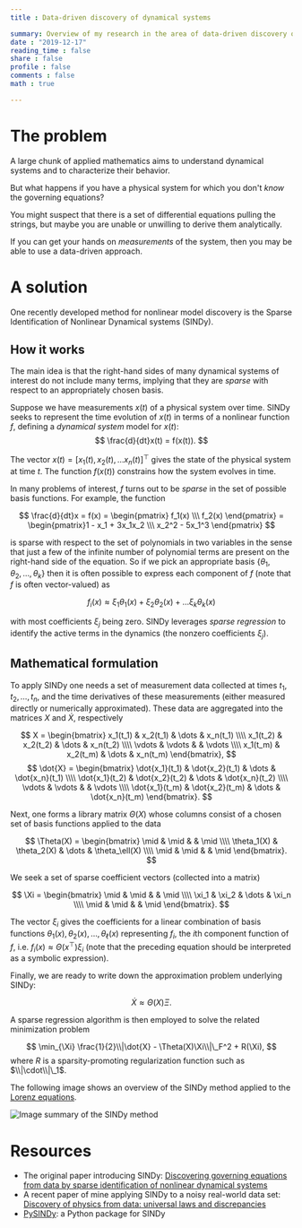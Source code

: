 ```yaml
---
title : Data-driven discovery of dynamical systems

summary: Overview of my research in the area of data-driven discovery of dynamical systems
date : "2019-12-17"
reading_time : false
share : false
profile : false
comments : false
math : true

---
```

# The problem
A large chunk of applied mathematics aims to understand dynamical systems and to characterize their behavior.

But what happens if you have a physical system for which you don't *know* the governing equations?

You might suspect that there is a set of differential equations pulling the strings, but maybe you are unable or unwilling to derive them analytically.

If you can get your hands on *measurements* of the system, then you may be able to use a data-driven approach.

# A solution
One recently developed method for nonlinear model discovery is the Sparse Identification of Nonlinear Dynamical systems (SINDy).

## How it works
The main idea is that the right-hand sides of many dynamical systems of interest do not include many terms, implying that they are *sparse* with respect to an appropriately chosen basis.

Suppose we have measurements $x(t)$ of a physical system over time. SINDy seeks to represent the time evolution of $x(t)$ in terms of a nonlinear function $f$, defining a *dynamical system* model for $x(t)$:
$$
	\frac{d}{dt}x(t) = f(x(t)).
$$

The vector $x(t)=[x_1(t), x_2(t), \dots x_n(t)]^\top$ gives the state of the physical system at time $t$. The function $f(x(t))$ constrains how the system evolves in time.

In many problems of interest, $f$ turns out to be *sparse* in the set of possible basis functions. For example, the function

$$ 
	\frac{d}{dt}x = f(x)
	= \begin{pmatrix} f_1(x) \\\ f_2(x) \end{pmatrix}
	= \begin{pmatrix}1 - x_1 + 3x_1x_2 \\\ x_2^2 - 5x_1^3 \end{pmatrix}
$$

is sparse with respect to the set of polynomials in two variables in the sense that just a few of the infinite number of polynomial terms are present on the right-hand side of the equation. So if we pick an appropriate basis $\{\theta_1, \theta_2, \dots, \theta_k\}$ then it is often possible to express each component of $f$ (note that $f$ is often vector-valued) as

$$
	f_i(x) \approx \xi_1 \theta_1(x) + \xi_2\theta_2(x) + \dots \xi_k\theta_k(x)
$$

with most coefficients $\xi_j$ being zero. SINDy leverages *sparse regression* to identify the active terms in the dynamics (the nonzero coefficients $\xi_j$).

## Mathematical formulation
To apply SINDy one needs a set of measurement data collected at times $t_1, t_2, \dots, t_n$, and the time derivatives of these measurements (either measured directly or numerically approximated). These data are aggregated into the matrices $X$ and $\dot X$, respectively

$$
	X = \begin{bmatrix}
		x_1(t_1) & x_2(t_1) & \dots & x_n(t_1) \\\\
		x_1(t_2) & x_2(t_2) & \dots & x_n(t_2) \\\\
		\vdots & \vdots & & \vdots \\\\ x_1(t_m) & x_2(t_m) & \dots & x_n(t_m)
	\end{bmatrix},
$$
$$
	\dot{X} = \begin{bmatrix} \dot{x_1}(t_1) & \dot{x_2}(t_1) & \dots & \dot{x_n}(t_1) \\\\
		\dot{x_1}(t_2) & \dot{x_2}(t_2) & \dots & \dot{x_n}(t_2) \\\\
		\vdots & \vdots & & \vdots \\\\
		\dot{x_1}(t_m) & \dot{x_2}(t_m) & \dots & \dot{x_n}(t_m)
	\end{bmatrix}.
$$

Next, one forms a library matrix $\Theta(X)$ whose columns consist of a chosen set of basis functions applied to the data

$$
	\Theta(X) = \begin{bmatrix}
		\mid & \mid & & \mid \\\\
		\theta_1(X) & \theta_2(X) & \dots & \theta_\ell(X) \\\\
		\mid & \mid & & \mid 
	\end{bmatrix}.
$$

We seek a set of sparse coefficient vectors (collected into a matrix)

$$
	\Xi = \begin{bmatrix}
		\mid & \mid & & \mid \\\\
		\xi_1 & \xi_2 & \dots & \xi_n \\\\
		\mid & \mid & & \mid
	\end{bmatrix}.
$$

The vector $\xi_i$ gives the coefficients for a linear combination of basis functions $\theta_1(x), \theta_2(x), \dots, \theta_\ell(x)$ representing $f_i$, the $i$th component function of $f$, i.e. $f_i(x) \approx \Theta\left(x^\top\right) \xi_i$ (note that the preceding equation should be interpreted as a symbolic expression).

Finally, we are ready to write down the approximation problem underlying SINDy:

$$ \dot X \approx \Theta(X)\Xi. $$

A sparse regression algorithm is then employed to solve the related minimization problem

$$
	\min_{\Xi} \frac{1}{2}\\|\dot{X} - \Theta(X)\Xi\\|\_F^2 + R(\Xi),
$$
where $R$ is a sparsity-promoting regularization function such as $\\|\cdot\\|\_1$.

The following image shows an overview of the SINDy method applied to the [Lorenz equations](https://en.wikipedia.org/wiki/Lorenz_system#Lorenz_attractor).

![Image summary of the SINDy method](/img/SINDY_fig.png)

# Resources
* The original paper introducing SINDy: [Discovering governing equations from data by sparse identification of nonlinear dynamical systems](https://www.pnas.org/content/pnas/113/15/3932.full.pdf)
* A recent paper of mine applying SINDy to a noisy real-world data set: [Discovery of physics from data: universal laws and discrepancies](https://www.frontiersin.org/article/10.3389/frai.2020.00025)
* [PySINDy](https://github.com/dynamicslab/pysindy): a Python package for SINDy
